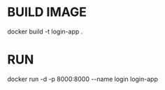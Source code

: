 # BUILD IMAGEdocker build -t login-app .# RUNdocker run -d -p 8000:8000 --name login login-app